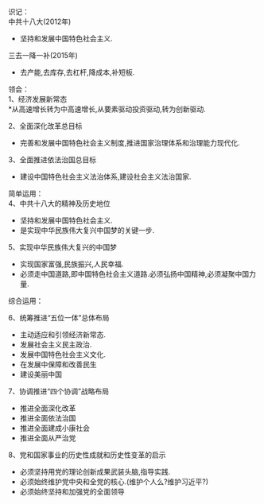 识记：  
中共十八大(2012年)  
* 坚持和发展中国特色社会主义.  

三去一降一补(2015年)  
* 去产能,去库存,去杠杆,降成本,补短板.

领会：  
1、经济发展新常态  
*从高速增长转为中高速增长,从要素驱动投资驱动,转为创新驱动.

2、全面深化改革总目标  
* 完善和发展中国特色社会主义制度,推进国家治理体系和治理能力现代化.

3、全面推进依法治国总目标  
* 建设中国特色社会主义法治体系,建设社会主义法治国家.  

简单运用：  
4、中共十八大的精神及历史地位  
* 坚持和发展中国特色社会主义.
* 是实现中华民族伟大复兴中国梦的关键一步.

5、实现中华民族伟大复兴的中国梦  
* 实现国家富强,民族振兴,人民幸福.
* 必须走中国道路,即中国特色社会主义道路.必须弘扬中国精神,必须凝聚中国力量.

综合运用：  

6、统筹推进“五位一体”总体布局
* 主动适应和引领经济新常态.
* 发展社会主义民主政治.
* 发展中国特色社会主义文化.
* 在发展中保障和改善民生
* 建设美丽中国

7、协调推进“四个协调”战略布局
* 推进全面深化改革
* 推进全面依法治国
* 推进全面建成小康社会
* 推进全面从严治党


8、党和国家事业的历史性成就和历史性变革的启示
* 必须坚持用党的理论创新成果武装头脑,指导实践.
* 必须始终维护党中央和全党的核心.(维护个人么?维护习近平?)
* 必须始终坚持和加强党的全面领导